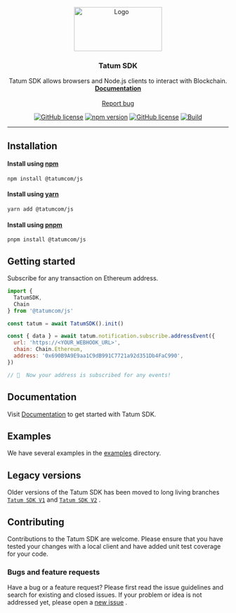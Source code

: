 <p align="center">
  <a href="https://tatum.com/">
    <img src="https://tatum.io/images/Light.svg" alt="Logo" width="200" height="100">
  </a>
</p>

<h3 align="center">
Tatum
SDK</h3>

<p align="center">
  Tatum SDK allows browsers and Node.js clients to interact with Blockchain.
  <br>
  <a href="https://docs.tatum.com/"><strong>Documentation</strong></a>
  <br>
  <br>
  <a href="https://github.com/tatumio/tatum-js/issues/new?assignees=-&labels=bug&template=bug_report.yml">Report bug</a>
</p>

<div align="center">

<a href="">[![GitHub license](https://img.shields.io/npm/dm/@tatumcom/js)](https://img.shields.io/npm/dm/@tatumcom/js)</a>
<a href="">[![npm version](https://img.shields.io/npm/v/@tatumcom/js.svg?style=flat-square)](https://www.npmjs.com/package/@tatumcom/js)</a>
<a href="">[![GitHub license](https://img.shields.io/badge/license-MIT-blue.svg)](https://github.com/tatumio/tatum-js/blob/master/LICENSE.txt)</a>
<a href="">[![Build](https://img.shields.io/github/actions/workflow/status/tatumio/tatum-js/build.yml?branch=master)](https://img.shields.io/github/actions/workflow/status/tatumio/tatum-js/build.yml?branch=master)</a>

</div>
<hr>

## Installation

#### Install using [npm](https://www.npmjs.com/)

```console
npm install @tatumcom/js
```

#### Install using [yarn](https://yarnpkg.com/)

```console
yarn add @tatumcom/js
```

#### Install using [pnpm](https://pnpm.io/)

```console
pnpm install @tatumcom/js
```

## Getting started

Subscribe
for
any
transaction
on
Ethereum
address.

```js
import {
  TatumSDK,
  Chain
} from '@tatumcom/js'

const tatum = await TatumSDK().init()

const { data } = await tatum.notification.subscribe.addressEvent({
  url: 'https://<YOUR_WEBHOOK_URL>',
  chain: Chain.Ethereum,
  address: '0x690B9A9E9aa1C9dB991C7721a92d351Db4FaC990',
})

// 🎉  Now your address is subscribed for any events!
```

## Documentation

Visit [Documentation](https://docs.tatum.com)
to
get
started
with
Tatum
SDK.

## Examples

We
have
several
examples
in
the [examples](https://github.com/tatumio/tatum-js/tree/master/examples)
directory.

## Legacy versions

Older
versions
of
the
Tatum
SDK
has
been
moved
to
long
living
branches [`Tatum SDK V1`](https://github.com/tatumio/tatum-js/tree/v1)
and [`Tatum SDK V2`](https://github.com/tatumio/tatum-js/tree/v2)
.

## Contributing

Contributions
to
the
Tatum
SDK
are
welcome.
Please
ensure
that
you
have
tested
your
changes
with
a
local
client
and
have
added
unit
test
coverage
for
your
code.

### Bugs and feature requests

Have
a
bug
or
a
feature
request?
Please
first
read
the
issue
guidelines
and
search
for
existing
and
closed
issues.
If
your
problem
or
idea
is
not
addressed
yet,
please
open
a [new issue](https://github.com/tatumio/tatum-js/issues/new/choose)
.
